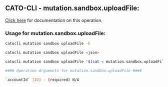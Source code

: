 
## CATO-CLI - mutation.sandbox.uploadFile:
[Click here](https://api.catonetworks.com/documentation/#mutation-mutation.sandbox.uploadFile) for documentation on this operation.

### Usage for mutation.sandbox.uploadFile:

```bash
catocli mutation sandbox uploadFile -h

catocli mutation sandbox uploadFile <json>

catocli mutation sandbox uploadFile "$(cat < mutation.sandbox.uploadFile.json)"

#### Operation Arguments for mutation.sandbox.uploadFile ####

`accountId` [ID] - (required) N/A    
